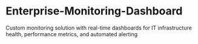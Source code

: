 # Enterprise-Monitoring-Dashboard
Custom monitoring solution with real-time dashboards for IT infrastructure health, performance metrics, and automated alerting
